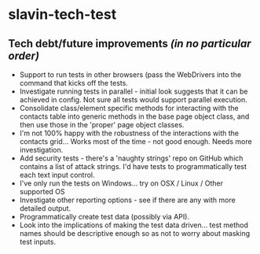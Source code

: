# slavin-tech-test

## Tech debt/future improvements _(in no particular order)_
* Support to run tests in other browsers (pass the WebDrivers into the command that kicks off the tests.  
* Investigate running tests in parallel - initial look suggests that it can be achieved in config. Not sure all tests would support parallel execution.
* Consolidate class/element specific methods for interacting with the contacts table into generic methods in the base page object class, and then use those in the 'proper' page object classes.
* I'm not 100% happy with the robustness of the interactions with the contacts grid... Works most of the time - not good enough. Needs more investigation.
* Add security tests - there's a 'naughty strings' repo on GitHub which contains a list of attack strings. I'd have tests to programmatically test each text input control.
* I've only run the tests on Windows... try on OSX / Linux / Other supported OS
* Investigate other reporting options - see if there are any with more detailed output.
* Programmatically create test data (possibly via API).
* Look into the implications of making the test data driven... test method names should be descriptive enough so as not to worry about masking test inputs.

